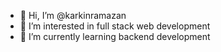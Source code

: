 - 👋 Hi, I’m @karkinramazan
- 👀 I’m interested in full stack web development
- 🌱 I’m currently learning backend development

<!---
karkinramazan/karkinramazan is a ✨ special ✨ repository because its `README.md` (this file) appears on your GitHub profile.
You can click the Preview link to take a look at your changes.
--->
